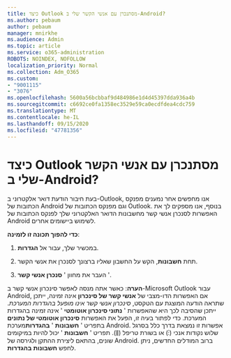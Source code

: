 ```yaml
---
title: כיצד Outlook מסתנכרן עם אנשי הקשר שלי ב-Android?
ms.author: pebaum
author: pebaum
manager: mnirkhe
ms.audience: Admin
ms.topic: article
ms.service: o365-administration
ROBOTS: NOINDEX, NOFOLLOW
localization_priority: Normal
ms.collection: Adm_O365
ms.custom:
- "9001115"
- "3076"
ms.openlocfilehash: 5600a56bcbbaf9d484986e1d4d45397dda936a4b
ms.sourcegitcommit: c6692ce0fa1358ec3529e59ca0ecdfdea4cdc759
ms.translationtype: MT
ms.contentlocale: he-IL
ms.lasthandoff: 09/15/2020
ms.locfileid: "47781356"
---
```

# <a name="how-does-outlook-sync-with-my-android-contacts"></a>כיצד Outlook מסתנכרן עם אנשי הקשר שלי ב-Android?

בעת חיבור הודעת דואר אלקטרוני ב-Outlook, אנו מחפשים אחר נמענים מפנקס הכתובות של Android וגם מפנקס הכתובות של Outlook. בנוסף, אנו מספקים לך את האפשרות לסנכרן אנשי קשר מחשבונות הדואר האלקטרוני שלך לפנקס הכתובות של Android לשימוש ביישומים אחרים. 
 
**כדי להפוך תכונה זו לזמינה**:
 
1. במכשיר שלך, עבור אל **הגדרות**.

2. תחת **חשבונות**, הקש על החשבון שאליו ברצונך לסנכרן את אנשי הקשר.

3. העבר את מחוון ' **סנכרן אנשי קשר** '.
 
**הערה**: כאשר אתה מנסה לאפשר סינכרון אנשי קשר ב-Microsoft Outlook עבור Android, אם האפשרות הדו-מצבי של **אנשי קשר של סינכרון** אינה זמינה, ייתכן שתראה הודעה המוצגת עם הטקסט, *סינכרון אנשי קשר אינו מופעל בהגדרות המערכת*. ייתכן שהסיבה לכך היא שהאפשרות ' **נתוני סינכרון אוטומטי** ' אינה זמינה בהגדרות המערכת. כדי לפתור בעיה זו, הפעל את האפשרות  **סינכרון אוטומטי של נתונים** בתפריט '  **חשבונות** '  **בהגדרות**מערכת Android. אפשרות זו נמצאת בדרך כלל בסרגל שלוש נקודות אנכי (⋮) או בשורת טריפל (⫼). תפריט '  **חשבונות** ' יכול להיות במיקומים שונים, בהתאם ליצירת ההתקן ולגירסה של Android. ברוב המודלים החדשים, ניתן לחפש **חשבונות** **בהגדרות**.